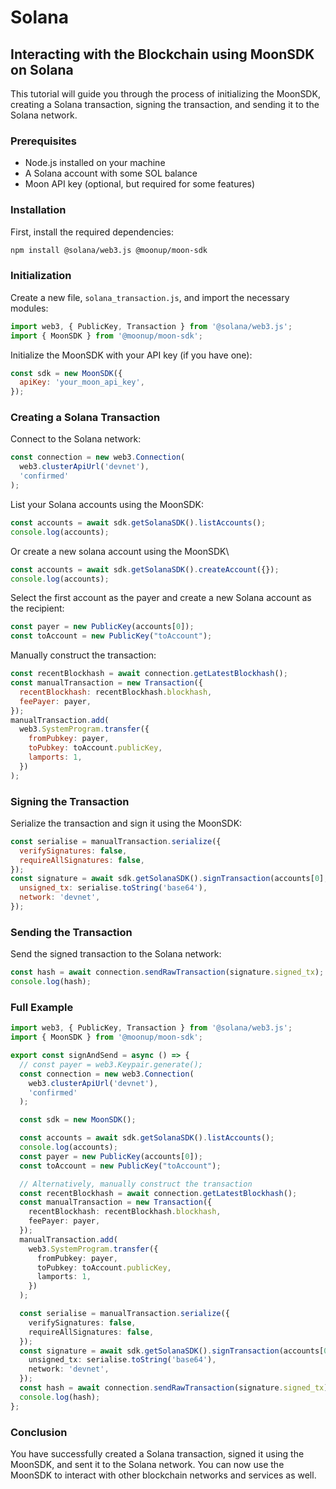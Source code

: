 # Solana

## Interacting with the Blockchain using MoonSDK on Solana

This tutorial will guide you through the process of initializing the MoonSDK, creating a Solana transaction, signing the transaction, and sending it to the Solana network.

### Prerequisites

* Node.js installed on your machine
* A Solana account with some SOL balance
* Moon API key (optional, but required for some features)

### Installation

First, install the required dependencies:

```bash
npm install @solana/web3.js @moonup/moon-sdk
```

### Initialization

Create a new file, `solana_transaction.js`, and import the necessary modules:

```javascript
import web3, { PublicKey, Transaction } from '@solana/web3.js';
import { MoonSDK } from '@moonup/moon-sdk';
```

Initialize the MoonSDK with your API key (if you have one):

```javascript
const sdk = new MoonSDK({
  apiKey: 'your_moon_api_key',
});
```

### Creating a Solana Transaction

Connect to the Solana network:

```javascript
const connection = new web3.Connection(
  web3.clusterApiUrl('devnet'),
  'confirmed'
);
```

List your Solana accounts using the MoonSDK:

```javascript
const accounts = await sdk.getSolanaSDK().listAccounts();
console.log(accounts);
```

Or create a new solana account using the MoonSDK\


```typescript
const accounts = await sdk.getSolanaSDK().createAccount({});
console.log(accounts);
```

Select the first account as the payer and create a new Solana account as the recipient:

```javascript
const payer = new PublicKey(accounts[0]);
const toAccount = new PublicKey("toAccount");
```

Manually construct the transaction:

```javascript
const recentBlockhash = await connection.getLatestBlockhash();
const manualTransaction = new Transaction({
  recentBlockhash: recentBlockhash.blockhash,
  feePayer: payer,
});
manualTransaction.add(
  web3.SystemProgram.transfer({
    fromPubkey: payer,
    toPubkey: toAccount.publicKey,
    lamports: 1,
  })
);
```

### Signing the Transaction

Serialize the transaction and sign it using the MoonSDK:

```javascript
const serialise = manualTransaction.serialize({
  verifySignatures: false,
  requireAllSignatures: false,
});
const signature = await sdk.getSolanaSDK().signTransaction(accounts[0], {
  unsigned_tx: serialise.toString('base64'),
  network: 'devnet',
});
```

### Sending the Transaction

Send the signed transaction to the Solana network:

```javascript
const hash = await connection.sendRawTransaction(signature.signed_tx);
console.log(hash);
```

### Full Example

```typescript
import web3, { PublicKey, Transaction } from '@solana/web3.js';
import { MoonSDK } from '@moonup/moon-sdk';

export const signAndSend = async () => {
  // const payer = web3.Keypair.generate();
  const connection = new web3.Connection(
    web3.clusterApiUrl('devnet'),
    'confirmed'
  );

  const sdk = new MoonSDK();

  const accounts = await sdk.getSolanaSDK().listAccounts();
  console.log(accounts);
  const payer = new PublicKey(accounts[0]);
  const toAccount = new PublicKey("toAccount");

  // Alternatively, manually construct the transaction
  const recentBlockhash = await connection.getLatestBlockhash();
  const manualTransaction = new Transaction({
    recentBlockhash: recentBlockhash.blockhash,
    feePayer: payer,
  });
  manualTransaction.add(
    web3.SystemProgram.transfer({
      fromPubkey: payer,
      toPubkey: toAccount.publicKey,
      lamports: 1,
    })
  );

  const serialise = manualTransaction.serialize({
    verifySignatures: false,
    requireAllSignatures: false,
  });
  const signature = await sdk.getSolanaSDK().signTransaction(accounts[0], {
    unsigned_tx: serialise.toString('base64'),
    network: 'devnet',
  });
  const hash = await connection.sendRawTransaction(signature.signed_tx);
  console.log(hash);
};
```

### Conclusion

You have successfully created a Solana transaction, signed it using the MoonSDK, and sent it to the Solana network. You can now use the MoonSDK to interact with other blockchain networks and services as well.
